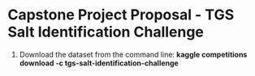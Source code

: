 # Capstone Project Proposal - TGS Salt Identification Challenge 

1. Download the dataset from the command line: **kaggle competitions download -c tgs-salt-identification-challenge**
